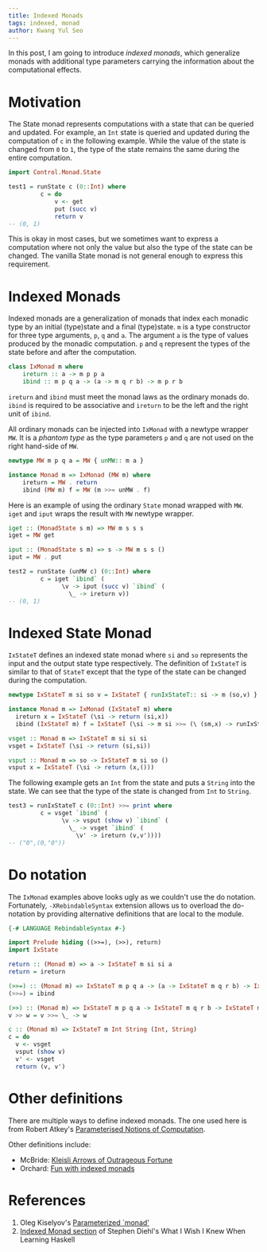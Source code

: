 ```yaml
---
title: Indexed Monads
tags: indexed, monad
author: Kwang Yul Seo
---
```

In this post, I am going to introduce *indexed monads*, which generalize monads with additional type parameters carrying the information about the computational effects.

# Motivation

The State monad represents computations with a state that can be queried and updated. For example, an `Int` state is queried and updated during the computation of `c` in the following example. While the value of the state is changed from `0` to `1`, the type of the state remains the same during the entire computation.

```haskell
import Control.Monad.State

test1 = runState c (0::Int) where
         c = do
             v <- get
             put (succ v)
             return v
-- (0, 1)
```

This is okay in most cases, but we sometimes want to express a computation where not only the value but also the type of the state can be changed. The vanilla State monad is not general enough to express this requirement.

# Indexed Monads

Indexed monads are a generalization of monads that index each monadic type by an initial (type)state and a final (type)state. `m` is a type constructor for three type arguments, `p`, `q` and `a`. The argument `a` is the type of values produced by the monadic computation. `p` and `q` represent the types of the state before and after the computation.

```haskell
class IxMonad m where
    ireturn :: a -> m p p a
    ibind :: m p q a -> (a -> m q r b) -> m p r b
```

`ireturn` and `ibind` must meet the monad laws as the ordinary monads do. `ibind` is required to be associative and `ireturn` to be the left and the right unit of `ibind`.

All ordinary monads can be injected into `IxMonad` with a newtype wrapper `MW`. It is a *phantom type* as the type parameters `p` and `q` are not used on the right hand-side of `MW`.

```haskell
newtype MW m p q a = MW { unMW:: m a }

instance Monad m => IxMonad (MW m) where
    ireturn = MW . return
    ibind (MW m) f = MW (m >>= unMW . f)
```

Here is an example of using the ordinary `State` monad wrapped with `MW`. `iget` and `iput` wraps the result with `MW` newtype wrapper.

```haskell
iget :: (MonadState s m) => MW m s s s
iget = MW get

iput :: (MonadState s m) => s -> MW m s s ()
iput = MW . put

test2 = runState (unMW c) (0::Int) where
         c = iget `ibind` (
               \v -> iput (succ v) `ibind` (
                 \_ -> ireturn v))
-- (0, 1)
```

# Indexed State Monad

`IxStateT` defines an indexed state monad where `si` and `so` represents the input and the output state type respectively. The definition of `IxStateT` is similar to that of `StateT` except that the type of the state can be changed during the computation.

```haskell
newtype IxStateT m si so v = IxStateT { runIxStateT:: si -> m (so,v) }

instance Monad m => IxMonad (IxStateT m) where
  ireturn x = IxStateT (\si -> return (si,x))
  ibind (IxStateT m) f = IxStateT (\si -> m si >>= (\ (sm,x) -> runIxStateT (f x) sm))

vsget :: Monad m => IxStateT m si si si
vsget = IxStateT (\si -> return (si,si))

vsput :: Monad m => so -> IxStateT m si so ()
vsput x = IxStateT (\si -> return (x,()))
```

The following example gets an `Int` from the state and puts a `String` into the state. We can see that the type of the state is changed from `Int` to `String`.

```haskell
test3 = runIxStateT c (0::Int) >>= print where
         c = vsget `ibind` (
               \v -> vsput (show v) `ibind` (
                 \_ -> vsget `ibind` (
                   \v' -> ireturn (v,v'))))
-- ("0",(0,"0"))
```

# Do notation

The `IxMonad` examples above looks ugly as we couldn't use the do notation. Fortunately, `-XRebindableSyntax` extension allows us to overload the do-notation by providing alternative definitions that are local to the module.

```haskell
{-# LANGUAGE RebindableSyntax #-}

import Prelude hiding ((>>=), (>>), return)
import IxState

return :: (Monad m) => a -> IxStateT m si si a
return = ireturn

(>>=) :: (Monad m) => IxStateT m p q a -> (a -> IxStateT m q r b) -> IxStateT m p r b
(>>=) = ibind

(>>) :: (Monad m) => IxStateT m p q a -> IxStateT m q r b -> IxStateT m p r b
v >> w = v >>= \_ -> w

c :: (Monad m) => IxStateT m Int String (Int, String)
c = do
  v <- vsget
  vsput (show v)
  v' <- vsget
  return (v, v')
```

# Other definitions

There are multiple ways to define indexed monads. The one used here is from Robert Atkey's [Parameterised Notions of Computation][paramnotions].

Other definitions include:

* McBride: [Kleisli Arrows of Outrageous Fortune][Kleisli]
* Orchard: [Fun with indexed monads][ixmonad-fita14]

# References

1. Oleg Kiselyov's [Parameterized `monad'][param]
2. [Indexed Monad section][ix] of Stephen Diehl's What I Wish I Knew When Learning Haskell


[param]: http://okmij.org/ftp/Computation/monads.html#param-monad
[ix]: http://dev.stephendiehl.com/hask/#indexed-monads
[paramnotions]: http://bentnib.org/paramnotions-jfp.pdf
[Kleisli]: https://personal.cis.strath.ac.uk/conor.mcbride/Kleisli.pdf
[ixmonad-fita14]: http://www.cl.cam.ac.uk/~dao29/ixmonad/ixmonad-fita14.pdf
